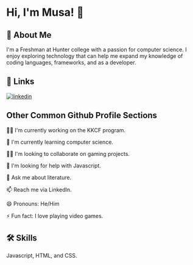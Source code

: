 # Hi, I'm Musa! 👋

## 🚀 About Me
I'm a Freshman at Hunter college with a passion for computer science. I enjoy exploring technology that can help me expand my knowledge of coding languages, frameworks, and as a developer.


## 🔗 Links

[![linkedin](https://img.shields.io/badge/linkedin-0A66C2?style=for-the-badge&logo=linkedin&logoColor=white)](https://www.linkedin.com/in/musa-nawab-904202327)

## Other Common Github Profile Sections
👩‍💻 I'm currently working on the KKCF program.

🧠 I'm currently learning computer science. 

👯‍♀️ I'm looking to collaborate on gaming projects.

🤔 I'm looking for help with Javascript.

💬 Ask me about literature.

📫 Reach me via LinkedIn.

😄 Pronouns: He/Him

⚡️ Fun fact: I love playing video games.


## 🛠 Skills
Javascript, HTML, and CSS.
